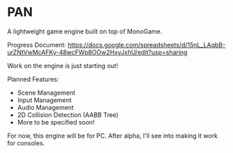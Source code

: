 # PAN
A lightweight game engine built on top of MonoGame.

Progress Document: https://docs.google.com/spreadsheets/d/15nL_LAqbB-urZNtVwMcAFKy-48wcFWp8OOw2HxyJxhU/edit?usp=sharing

Work on the engine is just starting out!

Planned Features:
- Scene Management
- Input Management
- Audio Management
- 2D Collision Detection (AABB Tree)
- More to be specified soon!




For now, this engine will be for PC.
After alpha, I'll see into making it work for consoles.
